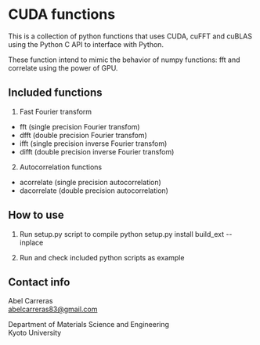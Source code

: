 CUDA functions
=========
This is a collection of python functions that uses CUDA, cuFFT and cuBLAS
using the Python C API to interface with Python.

These function intend to mimic the behavior of numpy functions: fft and correlate
using the power of GPU.

Included functions
---------------------------------------------------------

1. Fast Fourier transform
  - fft   (single precision Fourier transfom)
  - dfft  (double precision Fourier transfom)
  - ifft  (single precision inverse Fourier transfom)
  - difft (double precision inverse Fourier transfom)

2. Autocorrelation functions
  - acorrelate (single precision autocorrelation)
  - dacorrelate (double precision autocorrelation)


How to use
---------------------------------------------------------

1. Run setup.py script to compile
   python setup.py install build_ext  --inplace


2. Run and check included python scripts as example


Contact info
---------------------------------------------------------
Abel Carreras
<br>abelcarreras83@gmail.com

Department of Materials Science and Engineering
<br>Kyoto University
